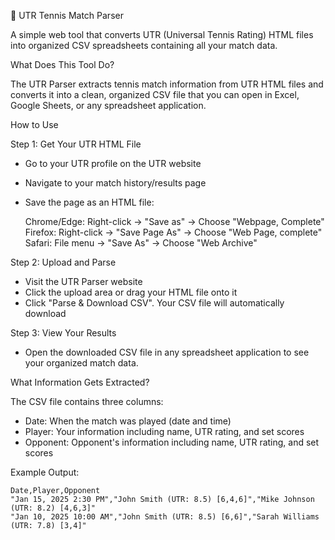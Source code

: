 🎾 UTR Tennis Match Parser

A simple web tool that converts UTR (Universal Tennis Rating) HTML files into organized CSV spreadsheets containing all your match data.

What Does This Tool Do?

The UTR Parser extracts tennis match information from UTR HTML files and converts it into a clean, organized CSV file that you can open in Excel, Google Sheets, or any spreadsheet application.

How to Use

Step 1: Get Your UTR HTML File

- Go to your UTR profile on the UTR website
- Navigate to your match history/results page
- Save the page as an HTML file:

  Chrome/Edge: Right-click → "Save as" → Choose "Webpage, Complete"
  Firefox: Right-click → "Save Page As" → Choose "Web Page, complete"
  Safari: File menu → "Save As" → Choose "Web Archive"

Step 2: Upload and Parse

- Visit the UTR Parser website
- Click the upload area or drag your HTML file onto it
- Click "Parse & Download CSV". Your CSV file will automatically download

Step 3: View Your Results
- Open the downloaded CSV file in any spreadsheet application to see your organized match data.

What Information Gets Extracted?

The CSV file contains three columns:
- Date: When the match was played (date and time)
- Player: Your information including name, UTR rating, and set scores
- Opponent: Opponent's information including name, UTR rating, and set scores

Example Output:
```
Date,Player,Opponent
"Jan 15, 2025 2:30 PM","John Smith (UTR: 8.5) [6,4,6]","Mike Johnson (UTR: 8.2) [4,6,3]"
"Jan 10, 2025 10:00 AM","John Smith (UTR: 8.5) [6,6]","Sarah Williams (UTR: 7.8) [3,4]"
```
